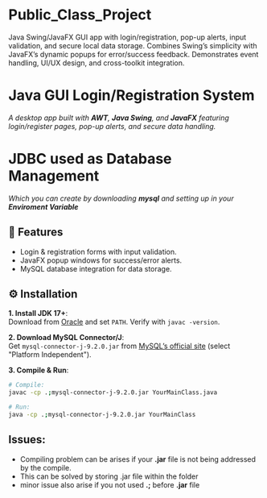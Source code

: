 # Public_Class_Project
Java Swing/JavaFX GUI app with login/registration, pop-up alerts, input validation, and secure local data storage. Combines Swing’s simplicity with JavaFX’s dynamic popups for error/success feedback. Demonstrates event handling, UI/UX design, and cross-toolkit integration.

# Java GUI Login/Registration System  
*A desktop app built with **AWT**, **Java Swing**, and **JavaFX** featuring login/register pages, pop-up alerts, and secure data handling.*  

# JDBC used as Database Management
*Which you can create by downloading **mysql** and setting up in your **Enviroment Variable***
## 🚀 Features  
- Login & registration forms with input validation.  
- JavaFX popup windows for success/error alerts.  
- MySQL database integration for data storage.  

## ⚙️ Installation  
**1. Install JDK 17+**:  
Download from [Oracle](https://www.oracle.com/java/) and set `PATH`. Verify with `javac -version`.  

**2. Download MySQL Connector/J**:  
Get `mysql-connector-j-9.2.0.jar` from [MySQL’s official site](https://dev.mysql.com/downloads/connector/j/) (select "Platform Independent").  

**3. Compile & Run**:  
```bash
# Compile:  
javac -cp .;mysql-connector-j-9.2.0.jar YourMainClass.java  

# Run:  
java -cp .;mysql-connector-j-9.2.0.jar YourMainClass
```
## Issues:
- Compiling problem can be arises if your **.jar** file is not being addressed by the compile.
- This can be solved by storing .jar file within the folder
- minor issue also arise if you not used **.;** before **.jar** file
  

